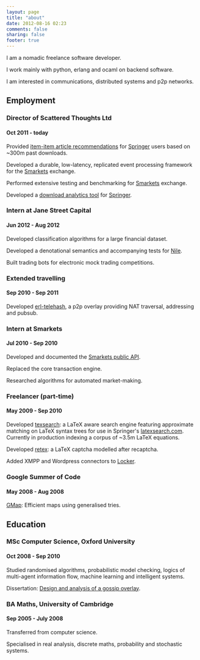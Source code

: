 ```yaml
---
layout: page
title: "about"
date: 2012-08-16 02:23
comments: false
sharing: false
footer: true
---
```


I am a nomadic freelance software developer.

I work mainly with python, erlang and ocaml on backend software.

I am interested in communications, distributed systems and p2p networks.

## Employment

### Director of Scattered Thoughts Ltd
#### Oct 2011 - today

Provided [item-item article recommendations](https://github.com/jamii/springer-recommendations) for [Springer](http://springer.com) users based on ~300m past downloads.

Developed a durable, low-latency, replicated event processing framework for the [Smarkets](http://smarkets.com) exchange.

Performed extensive testing and benchmarking for [Smarkets](http://smarkets.com) exchange.

Developed a [download analytics tool](https://github.com/jamii/springer-analytics) for [Springer](http://springer.com).

### Intern at Jane Street Capital
#### Jun 2012 - Aug 2012

Developed classification algorithms for a large financial dataset.

Developed a denotational semantics and accompanying tests for [Nile](http://osdir.com/ml/general/2012-07/msg36469.html).

Built trading bots for electronic mock trading competitions.

### Extended travelling
#### Sep 2010 - Sep 2011

Developed [erl-telehash](https://github.com/jamii/erl-telehash), a p2p overlay providing NAT traversal, addressing and pubsub.

### Intern at Smarkets
#### Jul 2010 - Sep 2010

Developed and documented the [Smarkets public API](https://smarkets.com/api).

Replaced the core transaction engine.

Researched algorithms for automated market-making.

### Freelancer (part-time)
#### May 2009 - Sep 2010

Developed [texsearch](https://github.com/jamii/texsearch): a LaTeX aware search engine featuring approximate matching on LaTeX syntax trees for use in Springer's [latexsearch.com](http://latexsearch.com). Currently in production indexing a corpus of ~3.5m LaTeX equations.

Developed [retex](https://github.com/jamii/retex): a LaTeX captcha modelled after recaptcha.

Added XMPP and Wordpress connectors to [Locker](http://lockerproject.org/).

### Google Summer of Code
#### May 2008 - Aug 2008 

[GMap](http://hackage.haskell.org/package/gmap): Efficient maps using generalised tries.

## Education

### MSc Computer Science, Oxford University
#### Oct 2008 - Sep 2010

Studied randomised algorithms, probabilistic model checking, logics of multi-agent information flow, machine learning and intelligent systems.

Dissertation: [Design and analysis of a gossip overlay](http://github.com/jamii/dissertation).

### BA Maths, University of Cambridge
#### Sep 2005 - July 2008

Transferred from computer science.

Specialised in real analysis, discrete maths, probability and stochastic systems.
